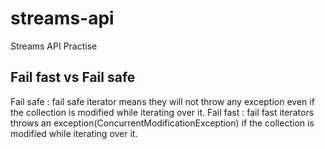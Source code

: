 # streams-api
Streams API Practise

## Fail fast vs Fail safe
Fail safe : fail safe iterator means they will not throw any exception even if the 
collection is modified while iterating over it.
Fail fast : fail fast iterators throws an exception(ConcurrentModificationException)
if the collection is modified while iterating over it.

